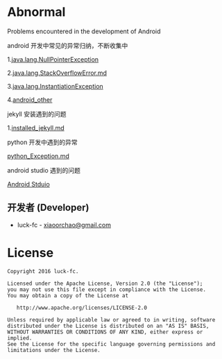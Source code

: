 # Abnormal
Problems encountered in the development of Android

android 开发中常见的异常归纳，不断收集中

1.[java.lang.NullPointerException](https://github.com/luck-fc/Abnormal/blob/master/java.lang.NullPointerException.md)

2.[java.lang.StackOverflowError.md](https://github.com/luck-fc/Abnormal/blob/master/java.lang.StackOverflowError.md)

3.[java.lang.InstantiationException](https://github.com/luck-fc/Abnormal/blob/master/java.lang.InstantiationException.md)

4.[android_other](https://github.com/luck-fc/Abnormal/blob/master/android_other.md)

jekyll 安装遇到的问题

1.[installed_jekyll.md](https://github.com/luck-fc/Abnormal/blob/master/installed_jekyll.md)

python 开发中遇到的异常

[python_Exception.md](https://github.com/luck-fc/Abnormal/blob/master/python_Exception.md)

android studio 遇到的问题

[Android Stduio](https://github.com/luck-fc/Abnormal/blob/master/Android%20Studio.md)

开发者 (Developer)
----------------

* luck-fc - <xiaoorchao@gmail.com>

**License**
=======

    Copyright 2016 luck-fc.

    Licensed under the Apache License, Version 2.0 (the "License");
    you may not use this file except in compliance with the License.
    You may obtain a copy of the License at

       http://www.apache.org/licenses/LICENSE-2.0

    Unless required by applicable law or agreed to in writing, software
    distributed under the License is distributed on an "AS IS" BASIS,
    WITHOUT WARRANTIES OR CONDITIONS OF ANY KIND, either express or implied.
    See the License for the specific language governing permissions and
    limitations under the License.
